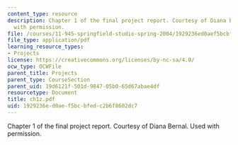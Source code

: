 ```yaml
---
content_type: resource
description: Chapter 1 of the final project report. Courtesy of Diana Bernal. Used
  with permission.
file: /courses/11-945-springfield-studio-spring-2004/1929236ed0aef5bcbfedc2b6f8602dc7_ch1z.pdf
file_type: application/pdf
learning_resource_types:
- Projects
license: https://creativecommons.org/licenses/by-nc-sa/4.0/
ocw_type: OCWFile
parent_title: Projects
parent_type: CourseSection
parent_uid: 19d6121f-501d-9847-05b0-65d67abae4df
resourcetype: Document
title: ch1z.pdf
uid: 1929236e-d0ae-f5bc-bfed-c2b6f8602dc7
---
```

Chapter 1 of the final project report. Courtesy of Diana Bernal. Used with permission.